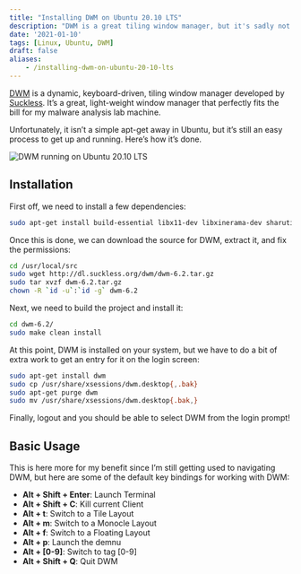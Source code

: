 ```yaml
---
title: "Installing DWM on Ubuntu 20.10 LTS"
description: "DWM is a great tiling window manager, but it's sadly not a simple apt-get away on Ubuntu. Let's take a look at how to install it."
date: '2021-01-10'
tags: [Linux, Ubuntu, DWM]
draft: false
aliases:
    - /installing-dwm-on-ubuntu-20-10-lts
---
```


[DWM](https://dwm.suckless.org/) is a dynamic, keyboard-driven, tiling window manager developed by [Suckless](https://suckless.org/). It’s a great, light-weight window manager that perfectly fits the bill for my malware analysis lab machine.

Unfortunately, it isn’t a simple apt-get away in Ubuntu, but it’s still an easy process to get up and running. Here’s how it’s done.

![DWM running on Ubuntu 20.10 LTS](/blog/misc/dwm.png)

## Installation

First off, we need to install a few dependencies:

```sh
sudo apt-get install build-essential libx11-dev libxinerama-dev sharutils suckless-tools libxft-dev stterm
```

Once this is done, we can download the source for DWM, extract it, and fix the permissions:

```sh
cd /usr/local/src
sudo wget http://dl.suckless.org/dwm/dwm-6.2.tar.gz
sudo tar xvzf dwm-6.2.tar.gz
chown -R `id -u`:`id -g` dwm-6.2
```

Next, we need to build the project and install it:

```sh
cd dwm-6.2/
sudo make clean install
```

At this point, DWM is installed on your system, but we have to do a bit of extra work to get an entry for it on the login screen:

```sh
sudo apt-get install dwm
sudo cp /usr/share/xsessions/dwm.desktop{,.bak}
sudo apt-get purge dwm
sudo mv /usr/share/xsessions/dwm.desktop{.bak,}
```

Finally, logout and you should be able to select DWM from the login prompt!

## Basic Usage

This is here more for my benefit since I’m still getting used to navigating DWM, but here are some of the default key bindings for working with DWM:

* **Alt + Shift + Enter**: Launch Terminal
* **Alt + Shift + C**: Kill current Client
* **Alt + t**: Switch to a Tile Layout
* **Alt + m**: Switch to a Monocle Layout
* **Alt + f**: Switch to a Floating Layout
* **Alt + p**: Launch the demnu
* **Alt + [0-9]**: Switch to tag [0-9]
* **Alt + Shift + Q**: Quit DWM